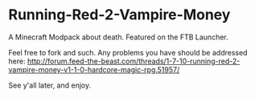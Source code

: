 Running-Red-2-Vampire-Money
===========================

A Minecraft Modpack about death. Featured on the FTB Launcher.

Feel free to fork and such. Any problems you have should be addressed here: http://forum.feed-the-beast.com/threads/1-7-10-running-red-2-vampire-money-v1-1-0-hardcore-magic-rpg.51957/

See y'all later, and enjoy.
